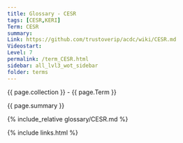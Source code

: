 ```yaml
---
title: Glossary - CESR
tags: [CESR,KERI]
Term: CESR
summary: 
Link: https://github.com/trustoverip/acdc/wiki/CESR.md
Videostart: 
Level: 7
permalink: /term_CESR.html
sidebar: all_lvl3_wot_sidebar
folder: terms
---
```


{{ page.collection }} - {{ page.Term }}

   {{ page.summary }}

{% include_relative glossary/CESR.md %}

 {% include links.html %} 
